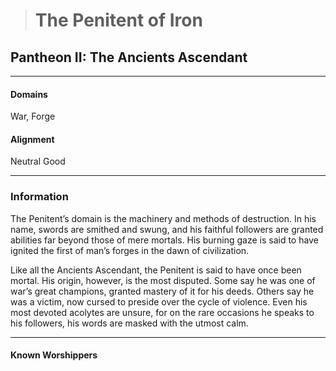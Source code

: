 ># The Penitent of Iron

## Pantheon II: The Ancients Ascendant 

***

#### Domains 

War, Forge

#### Alignment

Neutral Good

***

### Information

The Penitent’s domain is the machinery and methods of destruction. In his name, swords are smithed and swung, and his faithful followers are granted abilities far beyond those of mere mortals. His burning gaze is said to have ignited the first of man’s forges in the dawn of civilization.

Like all the Ancients Ascendant, the Penitent is said to have once been mortal. His origin, however, is the most disputed. Some say he was one of war’s great champions, granted mastery of it for his deeds. Others say he was a victim, now cursed to preside over the cycle of violence. Even his most devoted acolytes are unsure, for on the rare occasions he speaks to his followers, his words are masked with the utmost calm.

***

#### Known Worshippers

